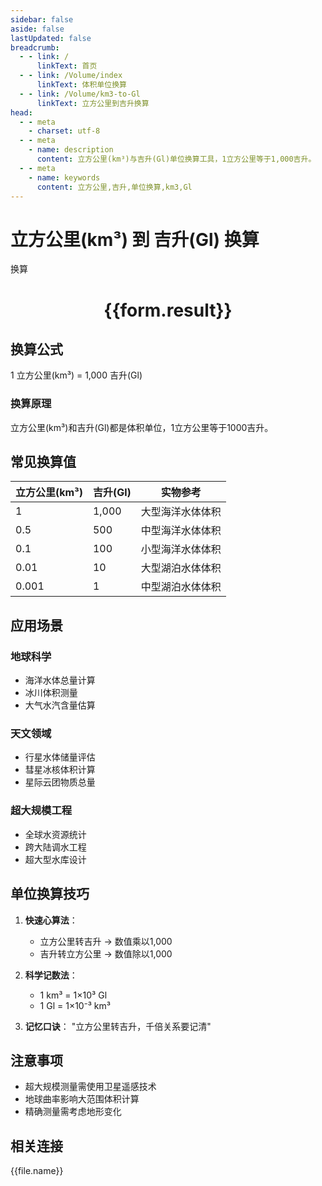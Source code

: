 ```yaml
---
sidebar: false
aside: false
lastUpdated: false
breadcrumb:
  - - link: /
      linkText: 首页
  - - link: /Volume/index
      linkText: 体积单位换算
  - - link: /Volume/km3-to-Gl
      linkText: 立方公里到吉升换算
head:
  - - meta
    - charset: utf-8
  - - meta
    - name: description
      content: 立方公里(km³)与吉升(Gl)单位换算工具，1立方公里等于1,000吉升。
  - - meta
    - name: keywords
      content: 立方公里,吉升,单位换算,km3,Gl
---
```


# 立方公里(km³) 到 吉升(Gl) 换算

<script setup>
import { onMounted, reactive, inject ,ref  } from 'vue'
import { NButton,NForm ,NFormItem,NInput,NInputNumber,NSelect,NCard,useMessage ,NGrid ,NGi } from 'naive-ui'
import { defineClientComponent } from 'vitepress'
import { Volume } from '../../files';

const convert = inject('convert')
const formRef = ref(null);
const rules = {
  number:{
    required: true,
    type: 'number',
    trigger: "blur"
  }
}
const form = reactive({
  number:null,
  result:'',
  title:'立方公里(km³)到吉升(Gl)换算'
})

const convertHandler = (e) => {
  e.preventDefault();
  formRef.value?.validate((errors)=>{
    if (!errors) {
      form.result = `${form.number} km³ = ${convert(form.number).from('km3').to('Gl')} Gl`
    }
  })
}
</script>

<n-form size="large" :model="form" ref='formRef' :rules="rules">
  <n-form-item label="数值" path="number">
    <n-input-number size="large" style="width:100%" :min="0" v-model:value="form.number" placeholder="请输入立方公里数值" />
  </n-form-item>
  <n-form-item>
    <n-button type="info" style="width:100%" @click="convertHandler">换算</n-button>
  </n-form-item>
</n-form>
<n-card embedded :bordered="false" hoverable>
  <div style="text-align:center">
    <h1>{{form.result}}</h1>
  </div>
</n-card>

## 换算公式
1 立方公里(km³) = 1,000 吉升(Gl)

### 换算原理
立方公里(km³)和吉升(Gl)都是体积单位，1立方公里等于1000吉升。

## 常见换算值
| 立方公里(km³) | 吉升(Gl) | 实物参考                 |
|-------------|---------|--------------------------|
| 1           | 1,000 | 大型海洋水体体积          |
| 0.5         | 500 | 中型海洋水体体积          |
| 0.1         | 100 | 小型海洋水体体积          |
| 0.01        | 10 | 大型湖泊水体体积          |
| 0.001       | 1 | 中型湖泊水体体积          |

## 应用场景
### 地球科学
- 海洋水体总量计算
- 冰川体积测量
- 大气水汽含量估算

### 天文领域
- 行星水体储量评估
- 彗星冰核体积计算
- 星际云团物质总量

### 超大规模工程
- 全球水资源统计
- 跨大陆调水工程
- 超大型水库设计

## 单位换算技巧
1. **快速心算法**：
   - 立方公里转吉升 → 数值乘以1,000
   - 吉升转立方公里 → 数值除以1,000

2. **科学记数法**：
   - 1 km³ = 1×10³ Gl
   - 1 Gl = 1×10⁻³ km³

3. **记忆口诀**：
   "立方公里转吉升，千倍关系要记清"

## 注意事项
- 超大规模测量需使用卫星遥感技术
- 地球曲率影响大范围体积计算
- 精确测量需考虑地形变化

## 相关连接
<n-grid x-gap="12" :cols="2">
  <n-gi v-for="(file, index) in Volume" :key="index">
    <n-button
      text
      tag="a"
      :href="file.path"
      type="info"
    >
      {{file.name}}
    </n-button>
  </n-gi>
</n-grid>